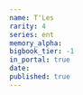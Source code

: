 ```yaml
---
name: T'Les
rarity: 4
series: ent
memory_alpha:
bigbook_tier: -1
in_portal: true
date:
published: true
---
```



